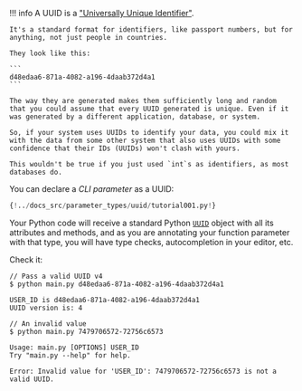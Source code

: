 !!! info
    A UUID is a <a href="https://en.wikipedia.org/wiki/Universally_unique_identifier" class="external-link" target="_blank">"Universally Unique Identifier"</a>.

    It's a standard format for identifiers, like passport numbers, but for anything, not just people in countries.

    They look like this:

    ```
    d48edaa6-871a-4082-a196-4daab372d4a1
    ```

    The way they are generated makes them sufficiently long and random that you could assume that every UUID generated is unique. Even if it was generated by a different application, database, or system.

    So, if your system uses UUIDs to identify your data, you could mix it with the data from some other system that also uses UUIDs with some confidence that their IDs (UUIDs) won't clash with yours.

    This wouldn't be true if you just used `int`s as identifiers, as most databases do.



You can declare a *CLI parameter* as a UUID:

```Python hl_lines="1  6 7 8"
{!../docs_src/parameter_types/uuid/tutorial001.py!}
```

Your Python code will receive a standard Python <a href="https://docs.python.org/3.8/library/uuid.html" class="external-link" target="_blank">`UUID`</a> object with all its attributes and methods, and as you are annotating your function parameter with that type, you will have type checks, autocompletion in your editor, etc.

Check it:

<div class="termy">

```console
// Pass a valid UUID v4
$ python main.py d48edaa6-871a-4082-a196-4daab372d4a1

USER_ID is d48edaa6-871a-4082-a196-4daab372d4a1
UUID version is: 4

// An invalid value
$ python main.py 7479706572-72756c6573

Usage: main.py [OPTIONS] USER_ID
Try "main.py --help" for help.

Error: Invalid value for 'USER_ID': 7479706572-72756c6573 is not a valid UUID.
```

</div>
